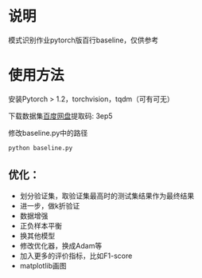 # 说明
模式识别作业pytorch版百行baseline，仅供参考

# 使用方法
安装Pytorch > 1.2，torchvision，tqdm（可有可无）

下载数据集[百度网盘](https://pan.baidu.com/s/1Mw69hnDmekusZgRmfnXXQQ)提取码: 3ep5

修改baseline.py中的路径
```bash
python baseline.py
```

## 优化：
* 划分验证集，取验证集最高时的测试集结果作为最终结果
* 进一步，做k折验证
* 数据增强
* 正负样本平衡
* 换其他模型
* 修改优化器，换成Adam等
* 加入更多的评价指标，比如F1-score
* matplotlib画图
